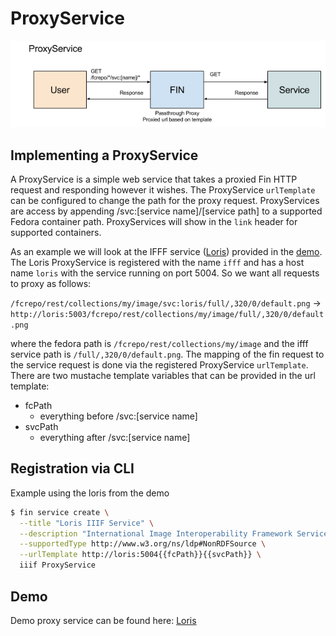# ProxyService

![Overview](./proxy-service.png)

## Implementing a ProxyService

A ProxyService is a simple web service that takes a proxied Fin HTTP request and responding however it wishes.  The ProxyService `urlTemplate` can be configured to change the path for the proxy request.  ProxyServices are access by appending /svc:[service name]/[service path] to a supported Fedora container path.  ProxyServices will show in the `link` header for supported containers.

As an example we will look at the IFFF service ([Loris](https://github.com/loris-imageserver/loris)) provided in the [demo](../../services/loris).  The Loris ProxyService is registered with the name `ifff` and has a host name `loris` with the service running on port 5004.  So we want all requests to proxy as follows:

`/fcrepo/rest/collections/my/image/svc:loris/full/,320/0/default.png` -> `http://loris:5003/fcrepo/rest/collections/my/image/full/,320/0/default.png` 

where the fedora path is `/fcrepo/rest/collections/my/image` and the ifff service path is `/full/,320/0/default.png`.  The mapping of the fin request to the service request is done via the registered ProxyService `urlTemplate`.  There are two mustache template variables that can be provided in the url template:

- fcPath
  - everything before /svc:[service name]
- svcPath
  - everything after /svc:[service name]

## Registration via CLI

Example using the loris from the demo

```bash
$ fin service create \
  --title "Loris IIIF Service" \
  --description "International Image Interoperability Framework Service" \
  --supportedType http://www.w3.org/ns/ldp#NonRDFSource \
  --urlTemplate http://loris:5004{{fcPath}}{{svcPath}} \
  iiif ProxyService
```

## Demo

Demo proxy service can be found here: [Loris](../../services/loris)
